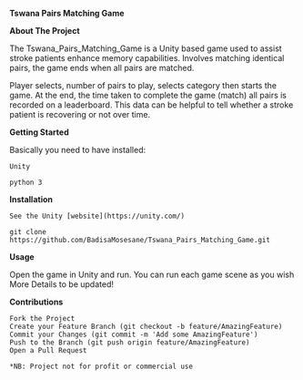 **Tswana Pairs Matching Game**

**About The Project**

The Tswana_Pairs_Matching_Game is a Unity based game used to assist stroke patients enhance memory capabilities. Involves matching identical pairs, the game ends when all pairs are matched.

Player selects, number of pairs to play, selects category then starts the game. At the end, the time taken to complete the game (match) all pairs is recorded on a leaderboard. This data can be helpful to tell whether a stroke patient is recovering or not over time.


**Getting Started**

Basically you need to have installed:

    Unity 

    python 3

**Installation**

    See the Unity [website](https://unity.com/)

    git clone https://github.com/BadisaMosesane/Tswana_Pairs_Matching_Game.git

    

**Usage**

Open the game in Unity and run. 
You can run each game scene as you wish
More Details to be updated!


**Contributions**

    Fork the Project
    Create your Feature Branch (git checkout -b feature/AmazingFeature)
    Commit your Changes (git commit -m 'Add some AmazingFeature')
    Push to the Branch (git push origin feature/AmazingFeature)
    Open a Pull Request

    *NB: Project not for profit or commercial use

